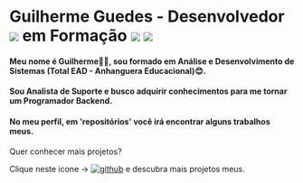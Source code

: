 # Guilherme Guedes - Desenvolvedor ![](https://img.shields.io/badge/Java-%23FF0004&style=for-the-badge?logo=oracle) em Formação ![](https://img.shields.io/badge/Windows-blue?logo=windows) ![](https://img.shields.io/badge/Linux-purple?logo=linux)
#### Meu nome é Guilherme👨‍💻, sou formado em Análise e Desenvolvimento de Sistemas (Total EAD - Anhanguera Educacional)😊.

#### Sou Analista de Suporte e busco adquirir conhecimentos para me tornar um Programador Backend.

#### No meu perfil, em 'repositórios' você irá encontrar alguns trabalhos meus.

Quer conhecer mais projetos?

Clique neste ícone ->   <a href="https://www.linkedin.com/in/guilhermeguedesgag/">![github](https://img.shields.io/badge/Linkedin-007?style=for-the-badge&logo=linkedin&style=flat&logoColor=white)</a> e descubra mais projetos meus.



